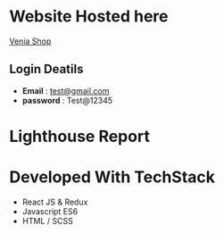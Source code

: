 # Website Hosted here

[Venia Shop]()

## Login Deatils

* **Email** : test@gmail.com
* **password** : Test@12345

# Lighthouse Report



# Developed With TechStack

* React JS & Redux
* Javascript ES6
* HTML / SCSS


